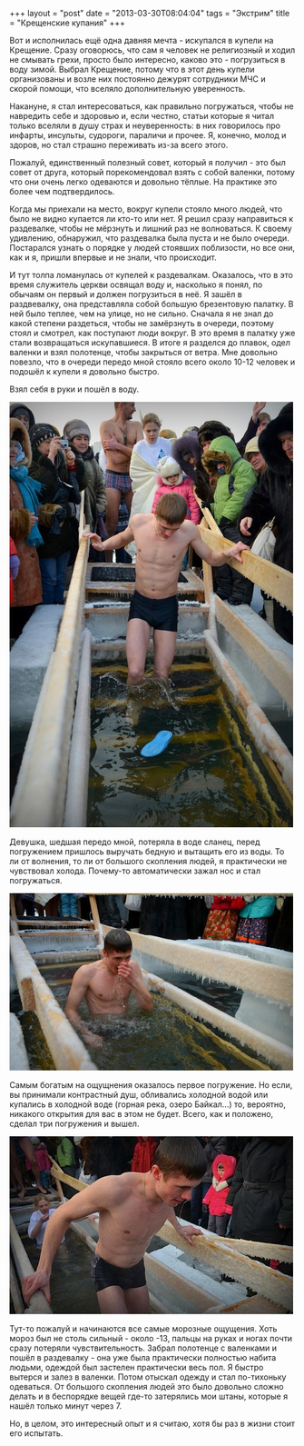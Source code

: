 +++
layout = "post"
date = "2013-03-30T08:04:04"
tags = "Экстрим"
title = "Крещенские купания"
+++

Вот и исполнилась ещё одна давняя мечта - искупался в купели на Крещение. Сразу оговорюсь, что сам я человек не религиозный и ходил не смывать грехи, просто было интересно, каково это - погрузиться в воду зимой. Выбрал Крещение, потому что в этот день купели организованы и возле них постоянно дежурят сотрудники МЧС и скорой помощи, что вселяло дополнительную уверенность.

Накануне, я стал интересоваться, как правильно погружаться, чтобы не навредить себе и здоровью и, если честно, статьи которые я читал только вселяли в душу страх и неуверенность: в них говорилось про инфарты, инсульты, судороги, параличи и прочее. Я, конечно, молод и здоров, но стал страшно переживать из-за всего этого.

Пожалуй, единственный полезный совет, который я получил - это был совет от друга, который порекомендовал взять с собой валенки, потому что они очень легко одеваются и довольно тёплые. На практике это более чем подтвердилось.

Когда мы приехали на место, вокруг купели стояло много людей, что было не видно купается ли кто-то или нет. Я решил сразу направиться к раздевалке, чтобы не мёрзнуть и лишний раз не волноваться. К своему удивлению, обнаружил, что раздевалка была пуста и не было очереди. Постарался узнать о порядке у людей стоявших поблизости, но все они, как и я, пришли впервые и не знали, что происходит.

И тут толпа ломанулась от купелей к раздевалкам. Оказалось, что в это время служитель церкви освящал воду и, насколько я понял, по обычаям он первый и должен погрузиться в неё. Я зашёл в раздвевалку, она представляла собой большую брезентовую палатку. В ней было теплее, чем на улице, но не сильно. Сначала я не знал до какой степени раздеться, чтобы не замёрзнуть в очереди, поэтому стоял и смотрел, как поступают люди вокруг. В это время в палатку уже стали возвращаться искупавшиеся. В итоге я разделся до плавок, одел валенки и взял полотенце, чтобы закрыться от ветра. Мне довольно повезло, что в очереди передо мной стояло всего около 10-12 человек и подошёл к купели я довольно быстро.

Взял себя в руки и пошёл в воду.

![image](/images/05f27c715992efd5e3a126da0b7cf2e8d7d1ba2b476c14af19e0eb63d778ac33.jpg)

Девушка, шедшая передо мной, потеряла в воде сланец, перед погружением пришлось выручать бедную и вытащить его из воды. То ли от волнения, то ли от большого скопления людей, я практически не чувствовал холода. Почему-то автоматически зажал нос и стал погружаться.

![image](/images/f38c9ff17cb2db2fd6d71c0b53a1f1645d6f1503224b76d676e892cdae445d09.jpg)

Самым богатым на ощущнения оказалось первое погружение. Но если, вы принимали контрастный душ, обливались холодной водой или купались в холодной воде (горная река, озеро Байкал…) то, вероятно, никакого открытия для вас в этом не будет. Всего, как и положено, сделал три погружения и вышел.

![image](/images/cdd0f3113aaab5d5fe3635214cdb31cc3dcb9860f96f7521bf4e2338046f4492.jpg)

Тут-то пожалуй и начинаются все самые морозные ощущения. Хоть мороз был не столь сильный - около -13, пальцы на руках и ногах почти сразу потеряли чувствительность. Забрал полотенце с валенками и пошёл в раздевалку - она уже была практически полностью набита людьми, одеждой был застелен практически весь пол. Я быстро вытерся и залез в валенки. Потом отыскал одежду и стал по-тихоньку одеваться. От большого скопления людей это было довольно сложно делать и в беспорядке вещей где-то затерялись мои штаны, которые я нашёл только минут через 7.

Но, в целом, это интересный опыт и я считаю, хотя бы раз в жизни стоит его испытать.